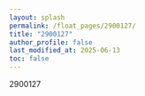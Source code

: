 ```yaml
---
layout: splash
permalink: /float_pages/2900127/
title: "2900127"
author_profile: false
last_modified_at: 2025-06-13
toc: false
---
```

 
2900127
